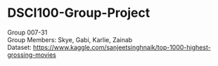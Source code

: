 # DSCI100-Group-Project

Group 007-31  
Group Members: Skye, Gabi, Karlie, Zainab  
Dataset: https://www.kaggle.com/sanjeetsinghnaik/top-1000-highest-grossing-movies
